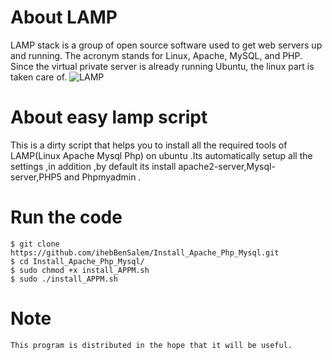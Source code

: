 # About LAMP

LAMP stack is a group of open source software used to get web servers up and running. The acronym stands for Linux, Apache, MySQL, and PHP. Since the virtual private server is already running Ubuntu, the linux part is taken care of. 
![LAMP](http://i.imgur.com/5dbQCSE.jpg)
# About easy lamp script

This is a dirty script that helps you to install all the required tools of LAMP(Linux Apache Mysql Php) on ubuntu .Its automatically setup all the settings ,in addition ,by default its install apache2-server,Mysql-server,PHP5 and Phpmyadmin .

# Run the code
```
$ git clone https://github.com/ihebBenSalem/Install_Apache_Php_Mysql.git
$ cd Install_Apache_Php_Mysql/
$ sudo chmod +x install_APPM.sh
$ sudo ./install_APPM.sh

```
# Note
    This program is distributed in the hope that it will be useful.
